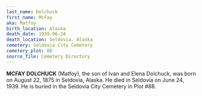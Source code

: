 ```yaml
---
last_name: Dolchuck
first_name: McFay
aka: Matfoy
birth_location: Alaska
death_date: 1939-06-24
death_location: Seldovia, Alaska
cemetery: Seldovia City Cemetery
cemetery_plot: 88
source_file: Cemetery Directory
---
```

**MCFAY DOLCHUCK** (Matfoy), the son of Ivan and Elena Dolchuck, was born on August 22, 1875 in Seldovia, Alaska. He died in Seldovia on June 24, 1939. He is buried in the Seldovia City Cemetery in Plot #88.  
